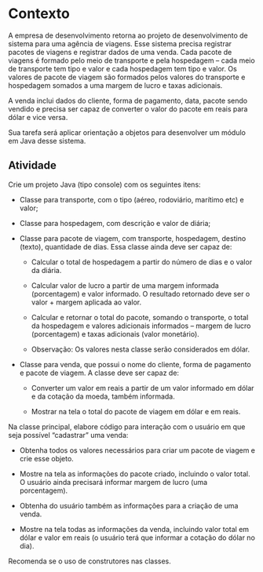 # Contexto

A empresa de desenvolvimento retorna ao projeto de desenvolvimento de sistema para uma agência de viagens. Esse sistema precisa registrar pacotes de viagens e registrar dados de uma venda. Cada pacote de viagens é formado pelo meio de transporte e pela hospedagem – cada meio de transporte tem tipo e valor e cada hospedagem tem tipo e valor. Os valores de pacote de viagem são formados pelos valores do transporte e hospedagem somados a uma margem de lucro e taxas adicionais.

A venda inclui dados do cliente, forma de pagamento, data, pacote sendo vendido e precisa ser capaz de converter o valor do pacote em reais para dólar e vice versa.

Sua tarefa será aplicar orientação a objetos para desenvolver um módulo em Java desse sistema.

## Atividade

Crie um projeto Java (tipo console) com os seguintes itens:

- Classe para transporte, com o tipo (aéreo, rodoviário, marítimo etc) e valor;
- Classe para hospedagem, com descrição e valor de diária;
- Classe para pacote de viagem, com transporte, hospedagem, destino (texto), quantidade de dias. Essa classe ainda deve ser capaz de:

  - Calcular o total de hospedagem a partir do número de dias e o valor da diária.

  - Calcular valor de lucro a partir de uma margem informada (porcentagem) e valor informado. O resultado retornado deve ser o valor + margem aplicada ao valor.
  - Calcular e retornar o total do pacote, somando o transporte, o total da hospedagem e valores adicionais informados – margem de lucro (porcentagem) e taxas adicionais (valor monetário).
  - Observação: Os valores nesta classe serão considerados em dólar.

- Classe para venda, que possui o nome do cliente, forma de pagamento e pacote de viagem. A classe deve ser capaz de:

  - Converter um valor em reais a partir de um valor informado em dólar e da cotação da moeda, também informada.

  - Mostrar na tela o total do pacote de viagem em dólar e em reais.

Na classe principal, elabore código para interação com o usuário em que seja possível “cadastrar” uma venda:

- Obtenha todos os valores necessários para criar um pacote de viagem e crie esse objeto.
- Mostre na tela as informações do pacote criado, incluindo o valor total. O usuário ainda precisará informar margem de lucro (uma porcentagem).
- Obtenha do usuário também as informações para a criação de uma venda.

- Mostre na tela todas as informações da venda, incluindo valor total em dólar e valor em reais (o usuário terá que informar a cotação do dólar no dia).

Recomenda se o uso de construtores nas classes.
